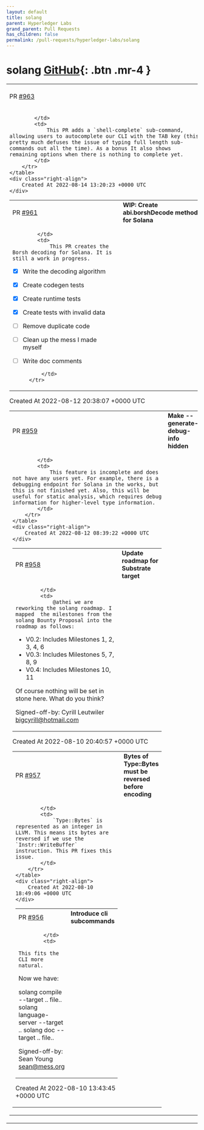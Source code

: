 ```yaml
---
layout: default
title: solang
parent: Hyperledger Labs
grand_parent: Pull Requests
has_children: false
permalink: /pull-requests/hyperledger-labs/solang
---
```


# solang <span class="fs-3 right-align">[GitHub](https://github.com/hyperledger-labs/solang){: .btn .mr-4 }</span>


<div>
    <table>
        <tr>
            <td>
                PR <a href="https://github.com/hyperledger-labs/solang/pull/963" class=".btn">#963</a>
            </td>
            <td>
                <b>
                    add shell completions for cli app
                </b>
            </td>
        </tr>
        <tr>
            <td>
                
            </td>
            <td>
                This PR adds a `shell-complete` sub-command, allowing users to autocomplete our CLI with the TAB key (this pretty much defuses the issue of typing full length sub-commands out all the time). As a bonus It also shows remaining options when there is nothing to complete yet.
            </td>
        </tr>
    </table>
    <div class="right-align">
        Created At 2022-08-14 13:20:23 +0000 UTC
    </div>
</div>

<div>
    <table>
        <tr>
            <td>
                PR <a href="https://github.com/hyperledger-labs/solang/pull/961" class=".btn">#961</a>
            </td>
            <td>
                <b>
                    WIP: Create abi.borshDecode method for Solana
                </b>
            </td>
        </tr>
        <tr>
            <td>
                
            </td>
            <td>
                This PR creates the Borsh decoding for Solana. It is still a work in progress.

- [x] Write the decoding algorithm
- [x] Create codegen tests
- [x] Create runtime tests
- [x] Create tests with invalid data
- [ ] Remove duplicate code
- [ ] Clean up the mess I made myself
- [ ] Write doc comments


            </td>
        </tr>
    </table>
    <div class="right-align">
        Created At 2022-08-12 20:38:07 +0000 UTC
    </div>
</div>

<div>
    <table>
        <tr>
            <td>
                PR <a href="https://github.com/hyperledger-labs/solang/pull/959" class=".btn">#959</a>
            </td>
            <td>
                <b>
                    Make --generate-debug-info hidden
                </b>
            </td>
        </tr>
        <tr>
            <td>
                
            </td>
            <td>
                This feature is incomplete and does not have any users yet. For example, there is a debugging endpoint for Solana in the works, but this is not finished yet. Also, this will be useful for static analysis, which requires debug information for higher-level type information.
            </td>
        </tr>
    </table>
    <div class="right-align">
        Created At 2022-08-12 08:39:22 +0000 UTC
    </div>
</div>

<div>
    <table>
        <tr>
            <td>
                PR <a href="https://github.com/hyperledger-labs/solang/pull/958" class=".btn">#958</a>
            </td>
            <td>
                <b>
                    Update roadmap for Substrate target
                </b>
            </td>
        </tr>
        <tr>
            <td>
                
            </td>
            <td>
                @athei we are reworking the solang roadmap. I mapped  the milestones from the solang Bounty Proposal into the roadmap as follows:
- V0.2: Includes Milestones 1, 2, 3, 4, 6
- V0.3: Includes Milestones 5, 7, 8, 9
- V0.4: Includes Milestones 10, 11

Of course nothing will be set in stone here. What do you think?

Signed-off-by: Cyrill Leutwiler <bigcyrill@hotmail.com>
            </td>
        </tr>
    </table>
    <div class="right-align">
        Created At 2022-08-10 20:40:57 +0000 UTC
    </div>
</div>

<div>
    <table>
        <tr>
            <td>
                PR <a href="https://github.com/hyperledger-labs/solang/pull/957" class=".btn">#957</a>
            </td>
            <td>
                <b>
                    Bytes of Type::Bytes must be reversed before encoding
                </b>
            </td>
        </tr>
        <tr>
            <td>
                
            </td>
            <td>
                `Type::Bytes` is represented as an integer in LLVM. This means its bytes are reversed if we use the `Instr::WriteBuffer` instruction. This PR fixes this issue.
            </td>
        </tr>
    </table>
    <div class="right-align">
        Created At 2022-08-10 18:49:06 +0000 UTC
    </div>
</div>

<div>
    <table>
        <tr>
            <td>
                PR <a href="https://github.com/hyperledger-labs/solang/pull/956" class=".btn">#956</a>
            </td>
            <td>
                <b>
                    Introduce cli subcommands
                </b>
            </td>
        </tr>
        <tr>
            <td>
                
            </td>
            <td>
                This fits the CLI more natural.

Now we have:

solang compile --target .. file..
solang language-server --target ..
solang doc --target .. file..

Signed-off-by: Sean Young <sean@mess.org>
            </td>
        </tr>
    </table>
    <div class="right-align">
        Created At 2022-08-10 13:43:45 +0000 UTC
    </div>
</div>

